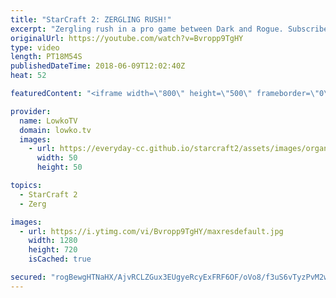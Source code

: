 ```yaml
---
title: "StarCraft 2: ZERGLING RUSH!"
excerpt: "Zergling rush in a pro game between Dark and Rogue. Subscribe for more videos: http://lowko.tv/youtube Super chaotic game of Dark vs Rogue: https://goo.gl/PRf8Gq  Solid game of professional Zerg vs Zerg. The level of play is intense. Both players try to play as greedy as possible, without overextending,"
originalUrl: https://youtube.com/watch?v=Bvropp9TgHY
type: video
length: PT18M54S
publishedDateTime: 2018-06-09T12:02:40Z
heat: 52

featuredContent: "<iframe width=\"800\" height=\"500\" frameborder=\"0\" src=\"https://www.youtube.com/embed/Bvropp9TgHY\" allow=\"accelerometer; autoplay; encrypted-media; gyroscope; picture-in-picture\" allowfullscreen></iframe>"

provider:
  name: LowkoTV
  domain: lowko.tv
  images:
    - url: https://everyday-cc.github.io/starcraft2/assets/images/organizations/lowko.tv-50x50.jpg
      width: 50
      height: 50

topics:
  - StarCraft 2
  - Zerg

images:
  - url: https://i.ytimg.com/vi/Bvropp9TgHY/maxresdefault.jpg
    width: 1280
    height: 720
    isCached: true

secured: "rogBewgHTNaHX/AjvRCLZGux3EUgyeRcyExFRF6OF/oVo8/f3uS6vTyzPvM2wWCBCsnuYoya8CTdHA6GyZoo/Is7RtK47gLswKEJQbZcMXSCJ3s3XSSSMQJQVGUYtIjUHgqGN8f/QmZ2sbOHKfw5fVQlwxSUjgI81EGwyBl8qie+bJGOkt5laeRaPtqwW2csZ/U36Zda28XCymEYJ98sw0eMfEx+WuHKc9lenMWUPr5Dm9dZFs5pKVMv2dX2IGc3JizOZCnSOwgj1qPXwkG7xXd1SnKl/i2cE1UPrKvPYDU1qDlm4NiWe8l5UbGWYvDhnCTjlE90trDuJWsWr0WUL6y8dRCkoJoq2jLYKyVoQ2eNx81+Eh91D8FS3cRhWS9xnKrgc4t90uwVlY55GOH5L7Dk9qEcNIg2jjO1n3Vrx807rX9Rb8Bo+EJ8k3xvezbN;7eFuU42Ci+4XuH82BMBjbg=="
---
```


